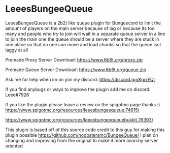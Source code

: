 # LeeesBungeeQueue
LeeesBungeeQueue is a 2b2t like queue plugin for Bungeecord to limit the amount of players on the main server because of lag or because its too many and people who try to join will wait in a separate queue server in a line to join the main one the queue should be a server where they are stuck in one place so that no one can move and load chunks so that the queue isnt laggy at all

Premade Proxy Server Download:
https://www.6b6t.org/proxy.zip

Premade Queue Server Download:
https://www.6b6t.org/queue.zip

Ask me for help when im on join my discord: https://discord.gg/KgrrEQr

If you find anybugs or ways to improve the plugin add me on discord: Leee#7926

If you like the plugin please leave a review on the spigotmc page thanks :)
https://www.spigotmc.org/resources/leeesbungeequeue.74615/

https://www.spigotmc.org/resources/leeesbungeequeuebukkit.76393/

This plugin is based off of this source code credit to this guy for making this plugin possible https://github.com/noobstersmc/BungeeQueue/ i plan on changing and improving from the original 
to make it more anarchy server oriented
